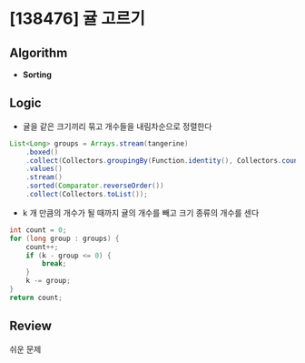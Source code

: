 # [138476] 귤 고르기
## Algorithm
- **Sorting**

## Logic
- 귤을 같은 크기끼리 묶고 개수들을 내림차순으로 정렬한다
```java
List<Long> groups = Arrays.stream(tangerine)
    .boxed()
    .collect(Collectors.groupingBy(Function.identity(), Collectors.counting()))
    .values()
    .stream()
    .sorted(Comparator.reverseOrder())
    .collect(Collectors.toList());
```

- k 개 만큼의 개수가 될 때까지 귤의 개수를 빼고 크기 종류의 개수를 센다
```java
int count = 0;
for (long group : groups) {
    count++;
    if (k - group <= 0) {
        break;
    }
    k -= group;
}
return count;
```

## Review
쉬운 문제
